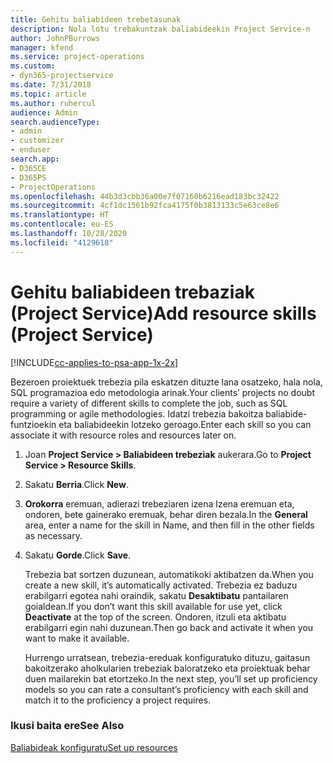 ```yaml
---
title: Gehitu baliabideen trebetasunak
description: Nola lotu trebakuntzak baliabideekin Project Service-n
author: JohnPBurrows
manager: kfend
ms.service: project-operations
ms.custom:
- dyn365-projectservice
ms.date: 7/31/2018
ms.topic: article
ms.author: ruhercul
audience: Admin
search.audienceType:
- admin
- customizer
- enduser
search.app:
- D365CE
- D365PS
- ProjectOperations
ms.openlocfilehash: 44b3d3cbb36a00e7f07160b6216ead183bc32422
ms.sourcegitcommit: 4cf1dc1561b92fca4175f0b3813133c5e63ce8e6
ms.translationtype: HT
ms.contentlocale: eu-ES
ms.lasthandoff: 10/28/2020
ms.locfileid: "4129618"
---
```

# <a name="add-resource-skills-project-service"></a><span data-ttu-id="e027b-103">Gehitu baliabideen trebaziak (Project Service)</span><span class="sxs-lookup"><span data-stu-id="e027b-103">Add resource skills (Project Service)</span></span>

[!INCLUDE[cc-applies-to-psa-app-1x-2x](../includes/cc-applies-to-psa-app-1x-2x.md)]

<span data-ttu-id="e027b-104">Bezeroen proiektuek trebezia pila eskatzen dituzte lana osatzeko, hala nola, SQL programazioa edo metodologia arinak.</span><span class="sxs-lookup"><span data-stu-id="e027b-104">Your clients’ projects no doubt require a variety of different skills to complete the job, such as SQL programming or agile methodologies.</span></span> <span data-ttu-id="e027b-105">Idatzi trebezia bakoitza baliabide-funtzioekin eta baliabideekin lotzeko geroago.</span><span class="sxs-lookup"><span data-stu-id="e027b-105">Enter each skill so you can associate it with resource roles and resources later on.</span></span>  
  
1. <span data-ttu-id="e027b-106">Joan **Project Service > Baliabideen trebeziak** aukerara.</span><span class="sxs-lookup"><span data-stu-id="e027b-106">Go to **Project Service > Resource Skills**.</span></span>  
  
2. <span data-ttu-id="e027b-107">Sakatu **Berria**.</span><span class="sxs-lookup"><span data-stu-id="e027b-107">Click **New**.</span></span>  
  
3. <span data-ttu-id="e027b-108">**Orokorra** eremuan, adierazi trebeziaren izena Izena eremuan eta, ondoren, bete gainerako eremuak, behar diren bezala.</span><span class="sxs-lookup"><span data-stu-id="e027b-108">In the **General** area, enter a name for the skill in Name, and then fill in the other fields as necessary.</span></span>  
  
4. <span data-ttu-id="e027b-109">Sakatu **Gorde**.</span><span class="sxs-lookup"><span data-stu-id="e027b-109">Click **Save**.</span></span>  
  
   <span data-ttu-id="e027b-110">Trebezia bat sortzen duzunean, automatikoki aktibatzen da.</span><span class="sxs-lookup"><span data-stu-id="e027b-110">When you create a new skill, it’s automatically activated.</span></span> <span data-ttu-id="e027b-111">Trebezia ez baduzu erabilgarri egotea nahi oraindik, sakatu **Desaktibatu** pantailaren goialdean.</span><span class="sxs-lookup"><span data-stu-id="e027b-111">If you don’t want this skill available for use yet, click **Deactivate** at the top of the screen.</span></span> <span data-ttu-id="e027b-112">Ondoren, itzuli eta aktibatu erabilgarri egin nahi duzunean.</span><span class="sxs-lookup"><span data-stu-id="e027b-112">Then go back and activate it when you want to make it available.</span></span>  
  
   <span data-ttu-id="e027b-113">Hurrengo urratsean, trebezia-ereduak konfiguratuko dituzu, gaitasun bakoitzerako aholkularien trebeziak baloratzeko eta proiektuak behar duen mailarekin bat etortzeko.</span><span class="sxs-lookup"><span data-stu-id="e027b-113">In the next step, you’ll set up proficiency models so you can rate a consultant’s proficiency with each skill and match it to the proficiency a project requires.</span></span>  
  
### <a name="see-also"></a><span data-ttu-id="e027b-114">Ikusi baita ere</span><span class="sxs-lookup"><span data-stu-id="e027b-114">See Also</span></span>  
 [<span data-ttu-id="e027b-115">Baliabideak konfiguratu</span><span class="sxs-lookup"><span data-stu-id="e027b-115">Set up resources</span></span>](../psa/set-up-resources.md)
